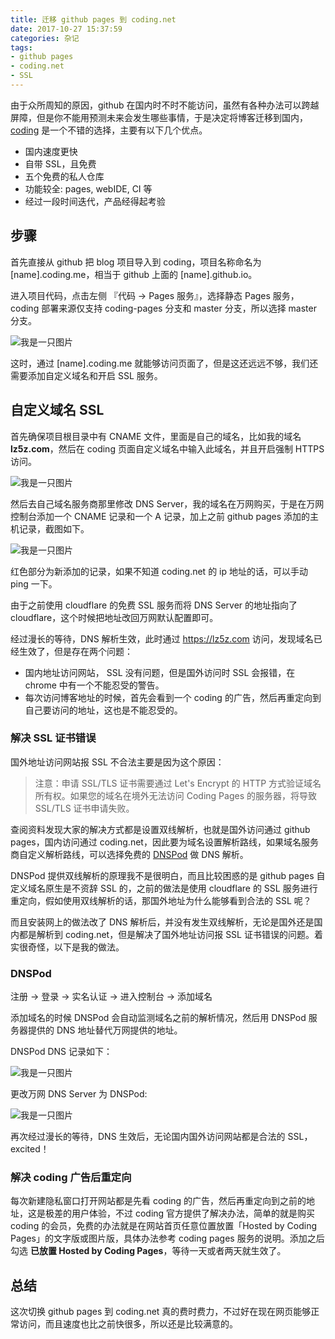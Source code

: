 ```yaml
---
title: 迁移 github pages 到 coding.net
date: 2017-10-27 15:37:59
categories: 杂记
tags:
- github pages
- coding.net
- SSL
---
```


由于众所周知的原因，github 在国内时不时不能访问，虽然有各种办法可以跨越屏障，但是你不能用预测未来会发生哪些事情，于是决定将博客迁移到国内，[coding](https://coding.net) 是一个不错的选择，主要有以下几个优点。

- 国内速度更快
- 自带 SSL，且免费
- 五个免费的私人仓库
- 功能较全: pages, webIDE, CI 等
- 经过一段时间迭代，产品经得起考验

<!--more-->

## 步骤

首先直接从 github 把 blog 项目导入到 coding，项目名称命名为 [name].coding.me，相当于 github 上面的 [name].github.io。

进入项目代码，点击左侧 『代码 -> Pages 服务』，选择静态 Pages 服务，coding 部署来源仅支持 coding-pages 分支和 master 分支，所以选择 master 分支。

<img src="/assets/img/coding.png" alt="我是一只图片">

这时，通过 [name].coding.me 就能够访问页面了，但是这还远远不够，我们还需要添加自定义域名和开启 SSL 服务。

## 自定义域名 SSL

首先确保项目根目录中有 CNAME 文件，里面是自己的域名，比如我的域名 **lz5z.com**，然后在 coding 页面自定义域名中输入此域名，并且开启强制 HTTPS 访问。

<img src="/assets/img/coding_pages.png" alt="我是一只图片">

然后去自己域名服务商那里修改 DNS Server，我的域名在万网购买，于是在万网控制台添加一个 CNAME 记录和一个 A 记录，加上之前 github pages 添加的主机记录，截图如下。

<img src="/assets/img/coding_dns.png" alt="我是一只图片">

红色部分为新添加的记录，如果不知道 coding.net 的 ip 地址的话，可以手动 ping 一下。

由于之前使用 cloudflare 的免费 SSL 服务而将 DNS Server 的地址指向了 cloudflare，这个时候把地址改回万网默认配置即可。

经过漫长的等待，DNS 解析生效，此时通过 https://lz5z.com 访问，发现域名已经生效了，但是存在两个问题：

- 国内地址访问网站， SSL 没有问题，但是国外访问时 SSL 会报错，在 chrome 中有一个不能忍受的警告。
- 每次访问博客地址的时候，首先会看到一个 coding 的广告，然后再重定向到自己要访问的地址，这也是不能忍受的。

### 解决 SSL 证书错误

国外地址访问网站报 SSL 不合法主要是因为这个原因：

> 注意：申请 SSL/TLS 证书需要通过 Let's Encrypt 的 HTTP 方式验证域名所有权。如果您的域名在境外无法访问 Coding Pages 的服务器，将导致 SSL/TLS 证书申请失败。

查阅资料发现大家的解决方式都是设置双线解析，也就是国外访问通过 github pages，国内访问通过 coding.net，因此要为域名设置解析路线，如果域名服务商自定义解析路线，可以选择免费的 [DNSPod](https://www.dnspod.cn/) 做 DNS 解析。

DNSPod 提供双线解析的原理我不是很明白，而且比较困惑的是 github pages 自定义域名原生是不资辞 SSL 的，之前的做法是使用 cloudflare 的 SSL 服务进行重定向，假如使用双线解析的话，那国外地址为什么能够看到合法的 SSL 呢？

而且安装网上的做法改了 DNS 解析后，并没有发生双线解析，无论是国外还是国内都是解析到 coding.net，但是解决了国外地址访问报 SSL 证书错误的问题。着实很奇怪，以下是我的做法。

### DNSPod

注册 -> 登录 -> 实名认证 -> 进入控制台 -> 添加域名

添加域名的时候 DNSPod 会自动监测域名之前的解析情况，然后用 DNSPod 服务器提供的 DNS 地址替代万网提供的地址。

DNSPod DNS 记录如下：

<img src="/assets/img/coding_dnspod.png" alt="我是一只图片">

更改万网 DNS Server 为 DNSPod:

<img src="/assets/img/coding_dnsserver.png" alt="我是一只图片">

再次经过漫长的等待，DNS 生效后，无论国内国外访问网站都是合法的 SSL，excited！

### 解决 coding 广告后重定向

每次新建隐私窗口打开网站都是先看 coding 的广告，然后再重定向到之前的地址，这是极差的用户体验，不过 coding 官方提供了解决办法，简单的就是购买 coding 的会员，免费的办法就是在网站首页任意位置放置「Hosted by Coding Pages」的文字版或图片版，具体办法参考 coding pages 服务的说明。添加之后勾选 **已放置 Hosted by Coding Pages**，等待一天或者两天就生效了。

## 总结

这次切换 github pages 到 coding.net 真的费时费力，不过好在现在网页能够正常访问，而且速度也比之前快很多，所以还是比较满意的。